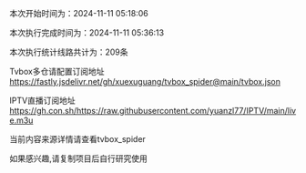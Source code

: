 
本次开始时间为：2024-11-11 05:18:06

本次执行完成时间为：2024-11-11 05:36:13

本次执行统计线路共计为：209条

Tvbox多仓请配置订阅地址 https://fastly.jsdelivr.net/gh/xuexuguang/tvbox_spider@main/tvbox.json

IPTV直播订阅地址 https://gh.con.sh/https://raw.githubusercontent.com/yuanzl77/IPTV/main/live.m3u

当前内容来源详情请查看tvbox_spider

如果感兴趣,请复制项目后自行研究使用
